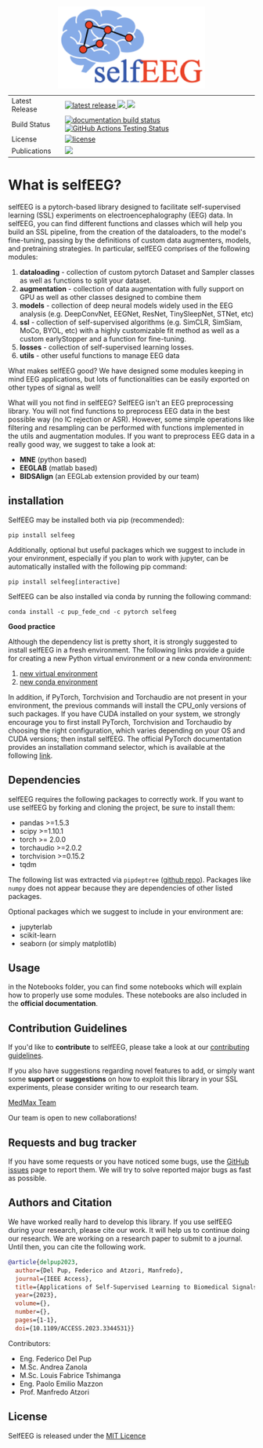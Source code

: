 <img src="Images/LibraryLogo.png" 
        alt="Picture" 
        width="300" 
        style="display: block; margin: 0 auto" />

<table>
<tr>
  <td>Latest Release</td>
  <td>
    <a href="https://pypi.org/project/selfeeg/">
    <img src="https://img.shields.io/pypi/v/selfeeg" alt="latest release" />
    </a>
    <a href="https://anaconda.org/pup_fede_cnd/selfeeg">
    <img src="https://anaconda.org/pup_fede_cnd/selfeeg/badges/version.svg" />
    </a>
    <a href="https://anaconda.org/pup_fede_cnd/selfeeg">
    <img src="https://anaconda.org/pup_fede_cnd/selfeeg/badges/latest_release_date.svg" />
    </a>
</tr>
<tr>
  <td>Build Status</td>
  <td>
    <a href="https://img.shields.io/readthedocs/selfeeg">
    <img src="https://img.shields.io/readthedocs/selfeeg" alt="documentation build status" />
    </a>
    <a href="https://github.com/MedMaxLab/selfEEG/actions/workflows/python-app.yml">
      <img src="https://github.com/MedMaxLab/selfEEG/actions/workflows/python-app.yml/badge.svg" alt="GitHub Actions Testing Status" />
    </a>
  </td>
</tr>
<tr>
  <td>License</td>
  <td>
    <a href="https://github.com/MedMaxLab/selfEEG/blob/main/LICENSE.md">
    <img src="https://img.shields.io/badge/License-MIT-yellow.svg" 
        alt="license" />
    </a>
</td>
</tr>
<tr>
  <td>Publications</td>
  <td>
    <a href="https://joss.theoj.org/papers/ab7eaf53973996e7c8d49dada734de78">
        <img src="https://joss.theoj.org/papers/ab7eaf53973996e7c8d49dada734de78/status.svg">
    </a>
  </td>
</tr>
</table>


# What is selfEEG?
selfEEG is a pytorch-based library designed to facilitate self-supervised learning (SSL) experiments on electroencephalography (EEG) data. In selfEEG, you can find different functions and classes which will help you build an SSL pipeline, from the creation of the dataloaders, to the model's fine-tuning, passing by the definitions of custom data augmenters, models, and pretraining strategies.
In particular, selfEEG comprises of the following modules:

1. **dataloading** - collection of custom pytorch Dataset and Sampler classes as well as functions to split your dataset.
2. **augmentation** - collection of data augmentation with fully support on GPU as well as other classes designed to combine them
3. **models** - collection of deep neural models widely used in the EEG analysis (e.g. DeepConvNet, EEGNet, ResNet, TinySleepNet, STNet, etc)
4. **ssl** - collection of self-supervised algorithms (e.g. SimCLR, SimSiam, MoCo, BYOL, etc) with a highly customizable fit method as well as a custom earlyStopper and a function for fine-tuning.
5. **losses** - collection of self-supervised learning losses.
6. **utils** - other useful functions to manage EEG data

What makes selfEEG good? We have designed some modules keeping in mind EEG applications, but lots of functionalities can be easily exported on other types of signal as well!

What will you not find in selfEEG? SelfEEG isn't an EEG preprocessing library. You will not find functions to preprocess EEG data in the best possible way (no IC rejection or ASR). However, some simple operations like filtering and resampling can be performed with functions implemented in the utils and augmentation modules.
If you want to preprocess EEG data in a really good way, we suggest to take a look at:

- **MNE** (python based)
- **EEGLAB** (matlab based)
- **BIDSAlign** (an EEGLab extension provided by our team)


## installation
SelfEEG may be installed both via pip (recommended):
```
pip install selfeeg
```
Additionally, optional but useful packages which we suggest to include in your environment, especially if you plan to work with jupyter, can be automatically installed with the following pip command:
```
pip install selfeeg[interactive]
```

SelfEEG can be also installed via conda by running the following command:   
```
conda install -c pup_fede_cnd -c pytorch selfeeg
```

**Good practice**

Although the dependency list is pretty short, it is strongly suggested to install selfEEG in a fresh environment. The following links provide a guide for creating a new Python virtual environment or a new conda environment:

1. [new virtual environment](https://docs.python.org/3/library/venv.html)
2. [new conda environment](https://conda.io/projects/conda/en/latest/user-guide/tasks/manage-environments.html#creating-an-environment-with-commands)

In addition, if PyTorch, Torchvision and Torchaudio are not present in your environment, the previous commands will install the CPU_only versions of such packages. 
If you have CUDA installed on your system, we strongly encourage you to first install PyTorch, Torchvision and Torchaudio by choosing the 
right configuration, which varies depending on your OS and CUDA versions; then install selfEEG. The official PyTorch documentation provides an installation command selector, which is available at the following [link](https://pytorch.org/get-started/locally/). 



## Dependencies
selfEEG requires the following packages to correctly work. If you want to use selfEEG by forking and cloning the project, be sure to install them:

- pandas >=1.5.3
- scipy >=1.10.1
- torch >= 2.0.0
- torchaudio >=2.0.2
- torchvision >=0.15.2
- tqdm

The following list was extracted via ``pipdeptree`` ([github repo](https://github.com/tox-dev/pipdeptree/tree/main)). Packages like ``numpy`` does not appear because they are dependencies of other listed packages.

Optional packages which we suggest to include in your environment are:

- jupyterlab
- scikit-learn
- seaborn (or simply matplotlib)


## Usage
in the Notebooks folder, you can find some notebooks which will explain how to properly use some modules. These notebooks are also included in the **official documentation**.


## Contribution Guidelines
If you'd like to **contribute** to selfEEG, please take a look at our [contributing guidelines](CONTRIBUTING.md).

If you also have suggestions regarding novel features to add, or simply want some **support** or **suggestions** on how to exploit this library in your SSL experiments, please consider writing to our research team.

[MedMax Team](mailto:manfredo.atzori@unipd.it&cc=federico.delpup@studenti.unipd.it,andrea.zanola@studenti.unipd.it,louisfabrice.tshimanga@unipd.it)

Our team is open to new collaborations!


## Requests and bug tracker
If you have some requests or you have noticed some bugs, use the [GitHub issues](https://github.com/MedMaxLab/selfEEG/issues) page to report them. We will try to solve reported major bugs as fast as possible.


## Authors and Citation
We have worked really hard to develop this library. If you use selfEEG during your research, please cite our work. It will help us to continue doing our research. We are working on a research paper to submit to a journal. Until then, you can cite the following work.

```bibtex
@article{delpup2023,
  author={Del Pup, Federico and Atzori, Manfredo},
  journal={IEEE Access}, 
  title={Applications of Self-Supervised Learning to Biomedical Signals: a Survey}, 
  year={2023},
  volume={},
  number={},
  pages={1-1},
  doi={10.1109/ACCESS.2023.3344531}}
```

Contributors:
- Eng. Federico Del Pup
- M.Sc. Andrea Zanola
- M.Sc. Louis Fabrice Tshimanga
- Eng. Paolo Emilio Mazzon
- Prof. Manfredo Atzori

## License
SelfEEG is released under the
[MIT Licence](LICENSE.md)












